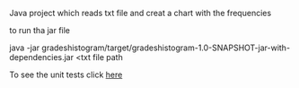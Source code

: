 

 Java project which reads txt file and creat a chart with the frequencies

 to run tha jar file

  java -jar gradeshistogram/target/gradeshistogram-1.0-SNAPSHOT-jar-with-dependencies.jar <txt file path


  To see the unit tests click [here](unittesting/README.md)                                                                            
